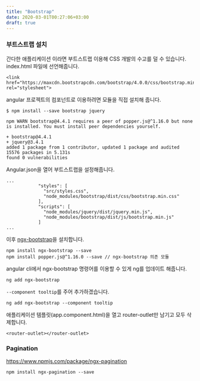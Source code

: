 ```yaml
---
title: "Bootstrap"
date: 2020-03-01T00:27:06+03:00
draft: true
---
```


### 부트스트랩 설치

간다한 애플리케이션 이라면 부트스트랩 이용해 CSS 개발의 수고를 덜 수 있습니다. index.html 파일에 선언해줍니다.

```
<link href="https://maxcdn.bootstrapcdn.com/bootstrap/4.0.0/css/bootstrap.min.css" rel="stylesheet">
```

angular 프로젝트의 컴포넌트로 이용하려면 모듈을 직접 설치해 줍니다.

```
$ npm install --save bootstrap jquery
```

```
npm WARN bootstrap@4.4.1 requires a peer of popper.js@^1.16.0 but none is installed. You must install peer dependencies yourself.

+ bootstrap@4.4.1
+ jquery@3.4.1
added 1 package from 1 contributor, updated 1 package and audited 15576 packages in 5.131s
found 0 vulnerabilities
```

Angular.json을 열어 부트스트랩을 설정해줍니다.

```
...
            "styles": [
              "src/styles.css",
              "node_modules/bootstrap/dist/css/bootstrap.min.css"
            ],
            "scripts": [
              "node_modules/jquery/dist/jquery.min.js",
              "node_modules/bootstrap/dist/js/bootstrap.min.js"
            ]
...
```

이후 [ngx-bootstrap](https://github.com/valor-software/ngx-bootstrap)을 설치합니다.

```
npm install ngx-bootstrap --save
npm install popper.js@^1.16.0 --save // ngx-bootstrap 의존 모듈
```

angular cli에서 ngx-bootstrap 명령어를 이용할 수 있게 ng를 업데이트 해줍니다.

```
ng add ngx-bootstrap
```

`--component tooltip`를 주어 추가하겠습니다.

```
ng add ngx-bootstrap --component tooltip
```

애플리케이션 템플릿(app.component.html)을 열고 router-outlet만 남기고 모두 삭제합니다.

```
<router-outlet></router-outlet>
```



### Pagination

https://www.npmjs.com/package/ngx-pagination

```
npm install ngx-pagination --save
```